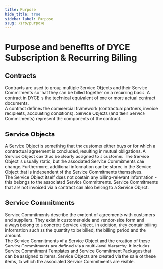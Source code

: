```yaml
---
title: Purpose
hide_title: true
sidebar_label: Purpose
slug: /srb/purpose
---
```


# Purpose and benefits of DYCE Subscription & Recurring Billing

## Contracts
Contracts are used to group multiple Service Objects and their Service Commitments so that they can be billed together on a recurring basis. A contract in DYCE is the technical equivalent of one or more actual contract documents. <br/>
A contract defines the commercial framework (contractual partners, invoice recipients, accounting conditions). Service Objects (and their Service Commitments) represent the components of the contract.


## Service Objects
A Service Object is something that the customer either buys or for which a contractual agreement is concluded, resulting in mutual obligations. A Service Object can thus be clearly assigned to a customer. The Service Object is usually static, but the associated Service Commitments can change. Furthermore, additional information can be stored in the Service Object that is independent of the Service Commitments themselves. <br/>
The Service Object itself does not contain any billing-relevant information - this belongs to the associated Service Commitments. Service Commitments that are not invoiced via a contract can also belong to a Service Object.


## Service Commitments
Service Commitments describe the content of agreements with customers and suppliers. They exist in customer-side and vendor-side form and always belong to a concrete Service Object. In addition, they contain billing information such as the quantity to be billed, the billing period and the amount. <br/>
The Service Commitments of a Service Object and the creation of these Service Commitments are defined via a multi-level hierarchy. It includes Service Commitment Templates and Service Commitment Packages that can be assigned to items. Service Objects are created via the sale of these items, to which the associated Service Commitments are visible.